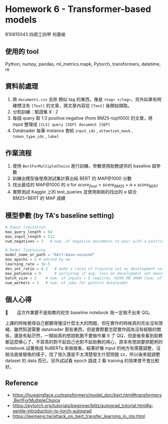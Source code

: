# Homework 6 - Transformer-based models
B10615043 四資工四甲 何嘉峻

## 使用的 tool
Python, numpy, pandas, ml_metrics.mapk, Pytorch, transformers, datetime, re

## 資料前處理

1. 將 `documents.csv` 去除 類似 tag 的東西，像是 `<tag> </tag>`，另外如果有明確標注有 `[Text]` 的文章，將文章內容從 `[Text]` 後開始擷取。
2. 分割訓練：驗證集 8 : 2
3. 每個 query 取 1:3 positive:negative (from BM25-top1000) 的文章，將 input 整理成 `[CLS] query [SEP] document [SEP]`
4. Dataloader 每筆 instance 會給 `input_ids` , `attention_mask` , `token_type_ids` , `label` 

## 作業流程

1. 使用 `BertForMultipleChoice` 進行訓練，參數使用助教提供的 baseline 超參數
2. 訓練出模型後使用測試集計算出純 BERT 的 MAP@1000 分數
3. 找出最佳的 MAP@1000 的 $\alpha$ for $score_{final} = score_{BM25} + \alpha \times score_{BERT}$
4. 實際測試 Kaggle 上的 test_queries 並使用剛剛的找出的 $\alpha$ 綜合 BM25+BERT 的 MAP 成績


## 模型參數 (by TA's baseline setting)

```python
# Input limitation
max_query_length = 64
max_input_length = 512
num_negatives = 3   # num. of negative documents to pair with a positive document

# Model finetuning
model_name_or_path = "bert-base-uncased"
max_epochs = 2 # edited by me
learning_rate = 3e-5
dev_set_ratio = 0.2   # make a ratio of training set as development set for rescoring weight sniffing
max_patience = 0      # earlystop if avg. loss on development set doesn't decrease for num. of epochs
batch_size = 2    # num. of inputs = 8 requires ~9200 MB VRAM (num. of inputs = batch_size * (num_negatives + 1))
num_workers = 2   # num. of jobs for pytorch dataloader
```


## 個人心得

　　這次作業要不是助教的挖空 baseline notebook 我一定做不出來 QQ。

​		上課的時候覺得自己都聽得懂沒什麼太大的問題，但在實作的時候真的完全沒有頭緒，雖然知道需要 dataloader 那些東西，但是實際要怎麼實作因為沒有經驗的關係，還是有點茫然，一開始真的想說乾脆不要做作業 6 了 QQ，但是後來看到助教都這麼佛心了，不寫真的對不起自己也對不起助教的用心，原本有想說要把範例的 notebook 試著換成 RoBERTa 來做做看，結果好像 input 的地方有需要調整，沒辦法直接替換的樣子，找了很久還是不太清楚發生什麼問題 zz，所以後來就調整 dataset 的 data 而已，另外試試看 epoch 調成 2 看 training 的效果會不會比較好。 

## Reference
* https://huggingface.co/transformers/model_doc/bert.html#transformers.BertForMultipleChoice
* https://pytorch.org/tutorials/beginner/blitz/autograd_tutorial.html#a-gentle-introduction-to-torch-autograd
* https://leemeng.tw/attack_on_bert_transfer_learning_in_nlp.html


<script type="text/javascript" src="http://cdn.mathjax.org/mathjax/latest/MathJax.js?config=TeX-AMS-MML_HTMLorMML"></script>
<script type="text/x-mathjax-config"> MathJax.Hub.Config({ tex2jax: {inlineMath: [['$', '$']]}, messageStyle: "none" }); </script>